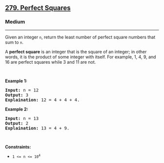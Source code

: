 <h2><a href="https://leetcode.com/problems/perfect-squares/">279. Perfect Squares</a></h2><h3>Medium</h3><hr><div>
  <p>Given an integer <code>n</code>, return the least number of perfect square numbers that sum to <code>n</code>.</p>
  <p>A <strong>perfect square</strong> is an integer that is the square of an integer; in other words, it is the product of some integer with itself. 
    For example, 1, 4, 9, and 16 are perfect squares while 3 and 11 are not.</p>
<p>&nbsp;</p>
<p><strong class="example">Example 1:</strong></p>

<pre><strong>Input:</strong> n = 12
<strong>Output:</strong> 3
<strong>Explaination:</strong> 12 = 4 + 4 + 4.
</pre>

<p><strong class="example">Example 2:</strong></p>

<pre><strong>Input:</strong> n = 13
<strong>Output:</strong> 2
<strong>Explaination:</strong> 13 = 4 + 9.
</pre>

<p>&nbsp;</p>
<p><strong>Constraints:</strong></p>

<ul>
  <li><code>1 &lt;= n &lt;= 10<sup>4</sup></code></li>

</ul>
</div>
